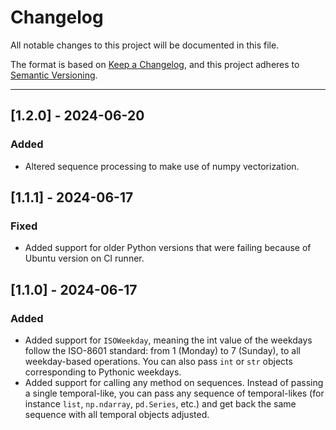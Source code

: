 # Changelog

All notable changes to this project will be documented in this file.

The format is based on [Keep a Changelog](https://keepachangelog.com/en/1.0.0/),
and this project adheres to [Semantic Versioning](https://semver.org/spec/v2.0.0.html).

---

## [1.2.0] - 2024-06-20

### Added

- Altered sequence processing to make use of numpy vectorization.

## [1.1.1] - 2024-06-17

### Fixed

- Added support for older Python versions that were failing because of Ubuntu version on CI runner.

## [1.1.0] - 2024-06-17

### Added

- Added support for `ISOWeekday`, meaning the int value of the weekdays follow the ISO-8601 standard: from 1 (Monday) to 7 (Sunday), to all weekday-based operations. You can also pass `int` or `str` objects corresponding to Pythonic weekdays.
- Added support for calling any method on sequences. Instead of passing a single temporal-like, you can pass any sequence of temporal-likes (for instance `list`, `np.ndarray`, `pd.Series`, etc.) and get back the same sequence with all temporal objects adjusted.
